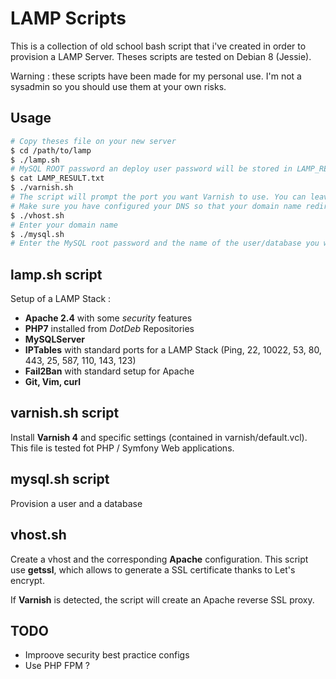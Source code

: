 # LAMP Scripts

This is a collection of old school bash script that i've created in order to provision a LAMP Server. Theses scripts are tested on Debian 8 (Jessie).

Warning : these scripts have been made for my personal use. I'm not a sysadmin so you should use them at your own risks.

## Usage

```bash
# Copy theses file on your new server
$ cd /path/to/lamp
$ ./lamp.sh
# MySQL ROOT password an deploy user password will be stored in LAMP_RESULT.txt
$ cat LAMP_RESULT.txt
$ ./varnish.sh
# The script will prompt the port you want Varnish to use. You can leave it empty, it will use the defaut 6081 port
# Make sure you have configured your DNS so that your domain name redirect to the server
$ ./vhost.sh
# Enter your domain name
$ ./mysql.sh
# Enter the MySQL root password and the name of the user/database you want to create
```


## lamp.sh script

Setup of a LAMP Stack :

* **Apache 2.4** with some _security_ features
* **PHP7** installed from _DotDeb_ Repositories
* **MySQLServer**
* **IPTables** with standard ports for a LAMP Stack (Ping, 22, 10022, 53, 80, 443, 25, 587, 110, 143, 123)
* **Fail2Ban** with standard setup for Apache
* **Git, Vim, curl**

## varnish.sh script

Install **Varnish 4** and specific settings (contained in varnish/default.vcl). This file is tested fot PHP / Symfony Web applications.

## mysql.sh script

Provision a user and a database

## vhost.sh

Create a vhost and the corresponding **Apache** configuration. This script use **getssl**, which allows to generate a SSL certificate thanks to Let's encrypt.

If **Varnish** is detected, the script will create an Apache reverse SSL proxy.



## TODO

* Improove security best practice configs
* Use PHP FPM ?
